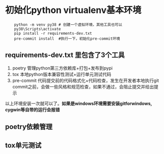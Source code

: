 # 初始化python virtualenv基本环境

```shell
    python -m venv py38 # 创建一个虚拟环境，其他工具也可以
    py38\Scripts\activate
    pip install -r requirements-dev.txt
    pre-commit install  #执行一下，初始化pre-commit环境
```

## requirements-dev.txt 里包含了3个工具

1. poetry 管理python第三方依赖库+打包+发布到pypi
2. tox 本地python版本兼容性测试+运行单元测试代码
3. pre-commit 代码提交前的代码格式化+代码检查，发生在开发者本地执行git commit之前，会做一些风格和规范检查，如果不通过，会阻止提交并给出提示

以上环境安装一次就可以了。**如果是windows环境需要安装gitforwindows, cygwin等自带的运行会报错**

## poetry依赖管理

## tox单元测试
